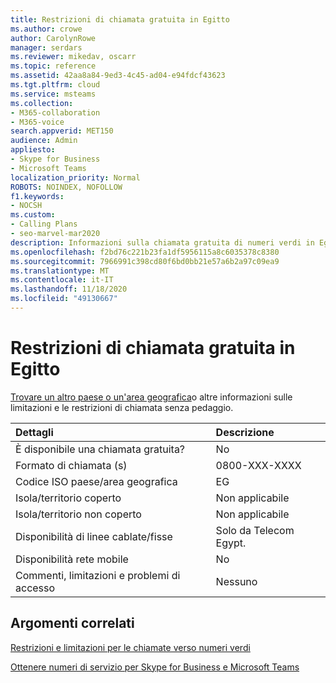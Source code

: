 ```yaml
---
title: Restrizioni di chiamata gratuita in Egitto
ms.author: crowe
author: CarolynRowe
manager: serdars
ms.reviewer: mikedav, oscarr
ms.topic: reference
ms.assetid: 42aa8a84-9ed3-4c45-ad04-e94fdcf43623
ms.tgt.pltfrm: cloud
ms.service: msteams
ms.collection:
- M365-collaboration
- M365-voice
search.appverid: MET150
audience: Admin
appliesto:
- Skype for Business
- Microsoft Teams
localization_priority: Normal
ROBOTS: NOINDEX, NOFOLLOW
f1.keywords:
- NOCSH
ms.custom:
- Calling Plans
- seo-marvel-mar2020
description: Informazioni sulla chiamata gratuita di numeri verdi in Egitto, tra cui disponibilità, disponibilità di reti cablate/fisse e mobili e restrizioni.
ms.openlocfilehash: f2bd76c221b23fa1df5956115a8c6035378c8380
ms.sourcegitcommit: 7966991c398cd80f6bd0bb21e57a6b2a97c09ea9
ms.translationtype: MT
ms.contentlocale: it-IT
ms.lasthandoff: 11/18/2020
ms.locfileid: "49130667"
---
```

# <a name="toll-free-dialing-restrictions-in-egypt"></a>Restrizioni di chiamata gratuita in Egitto

[Trovare un altro paese o un'area geografica](../toll-free-dialing-limitations-and-restrictions.md)o altre informazioni sulle limitazioni e le restrizioni di chiamata senza pedaggio.


|**Dettagli**|**Descrizione**|
|:-----|:-----|
|È disponibile una chiamata gratuita?  <br/> |No  <br/> |
|Formato di chiamata (s)  <br/> |0800-XXX-XXXX  <br/> |
|Codice ISO paese/area geografica  <br/> |EG  <br/> |
|Isola/territorio coperto  <br/> |Non applicabile  <br/> |
|Isola/territorio non coperto  <br/> |Non applicabile  <br/> |
|Disponibilità di linee cablate/fisse  <br/> |Solo da Telecom Egypt.  <br/> |
|Disponibilità rete mobile  <br/> |No  <br/> |
|Commenti, limitazioni e problemi di accesso  <br/> |Nessuno  <br/> |
   
## <a name="related-topics"></a>Argomenti correlati

[Restrizioni e limitazioni per le chiamate verso numeri verdi](../toll-free-dialing-limitations-and-restrictions.md)

[Ottenere numeri di servizio per Skype for Business e Microsoft Teams](/microsoftteams/getting-service-phone-numbers)

  
 
